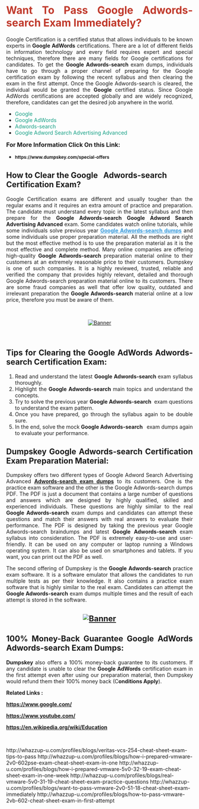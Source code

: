 <h1 style="text-align: justify;"><span style="color:#c0392b;"><strong>Want To Pass Google Adwords-search Exam Immediately?</strong></span></h1>

<p style="text-align: justify;">Google Certification is a certified status that allows individuals to be known experts in<strong> Google AdWords</strong> certifications. There are a lot of different fields in information technology and every field requires expert and special techniques, therefore there are many fields for Google certifications for candidates. To get the <strong>Google Adwords-search </strong>exam dumps, individuals have to go through a proper channel of preparing for the Google certification exam by following the recent syllabus and then clearing the exam in the first attempt. Once the Google Adwords-search is cleared, the individual would be granted the <strong>Google</strong> certified status. Since Google AdWords certifications are accepted globally and are widely recognized, therefore, candidates can get the desired job anywhere in the world.</p>

<ul>
	<li style="text-align: justify;"><span style="color:#16a085;">Google</span></li>
	<li style="text-align: justify;"><span style="color:#16a085;">Google AdWords  </span></li>
	<li style="text-align: justify;"><span style="color:#16a085;">Adwords-search</span></li>
	<li style="text-align: justify;"><span style="color:#16a085;">Google Adword Search Advertising Advanced</span></li>
</ul>

<p style="text-align: justify;"><span style="font-size:16px;"><strong>For More Information Click On this Link:</strong></span></p>

<ul>
	<li style="text-align: justify;"><span style="font-size:12px;"><strong>https://www.dumpskey.com/special-offers</strong></span></li>
</ul>

<h2><strong>How to Clear the Google   Adwords-search Certification Exam?</strong></h2>

<p style="text-align: justify;">Google Certification exams are different and usually tougher than the regular exams and it requires an extra amount of practice and preparation. The candidate must understand every topic in the latest syllabus and then prepare for the <strong>Google Adwords-search Google Adword Search Advertising Advanced</strong> exam. Some candidates watch online tutorials, while some individuals solve previous year <a href="https://www.dumpskey.com/google/adwords-search-braindumps"><span style="color:#3498db;"><u><strong>Google Adwords-search dumps</strong></u></span></a> and some individuals use proper preparation material. All the methods are right but the most effective method is to use the preparation material as it is the most effective and complete method. Many online companies are offering high-quality <strong>Google Adwords-search </strong>preparation material online to their customers at an extremely reasonable price to their customers. Dumpskey is one of such companies. It is a highly reviewed, trusted, reliable and verified the company that provides highly relevant, detailed and thorough Google Adwords-search preparation material online to its customers. There are some fraud companies as well that offer low quality, outdated and irrelevant preparation the <strong>Google Adwords-search </strong>material online at a low price, therefore you must be aware of them.</p>

<p style="text-align: justify;"> </p>

<p style="text-align: center;"><a href="https://www.dumpskey.com/google/adwords-search-braindumps"><img src="http://soperdoper.com/search_portal/uploads/general_banners/1562740316_Untitled_Linked_Comp_01.gif" alt="Banner"/></a></p>

<p style="text-align: center;"> </p>

<h2 style="text-align: justify;"><strong>Tips for Clearing the Google AdWords Adwords-search Certification Exam:</strong></h2>

<ol>
	<li style="text-align: justify;">Read and understand the latest <strong>Google Adwords-search </strong>exam syllabus thoroughly.</li>
	<li style="text-align: justify;">Highlight the<strong> Google Adwords-search </strong>main topics and understand the concepts.</li>
	<li style="text-align: justify;">Try to solve the previous year <strong>Google Adwords-search </strong> exam questions to understand the exam pattern.</li>
	<li style="text-align: justify;">Once you have prepared, go through the syllabus again to be double sure.</li>
	<li style="text-align: justify;">In the end, solve the mock <strong>Google Adwords-search  </strong> exam dumps again to evaluate your performance.</li>
</ol>

<h2 style="text-align: justify;"><strong>Dumpskey Google Adwords-search Certification Exam Preparation Material:</strong></h2>

<p style="text-align: justify;">Dumpskey offers two different types of Google Adword Search Advertising Advanced <strong><a href="https://www.dumpskey.com/google/adwords-search-braindumps">Adwords-search exam dumps</a></strong> to its customers. One is the practice exam software and the other is the Google Adwords-search dumps PDF. The PDF is just a document that contains a large number of questions and answers which are designed by highly qualified, skilled and experienced individuals. These questions are highly similar to the real <strong>Google Adwords-search</strong> exam dumps and candidates can attempt these questions and match their answers with real answers to evaluate their performance. The PDF is designed by taking the previous year Google Adwords-search braindumps and latest <strong>Google Adwords-search </strong>exam syllabus into consideration. The PDF is extremely easy-to-use and user-friendly. It can be used on any computer or laptop running a Windows operating system. It can also be used on smartphones and tablets. If you want, you can print out the PDF as well.</p>

<p style="text-align: justify;">The second offering of Dumpskey is the<strong> Google Adwords-search</strong> practice exam software. It is a software emulator that allows the candidates to run multiple tests as per their knowledge. It also contains a practice exam software that is highly similar to the real exam. Candidates can attempt the<strong> Google Adwords-search</strong> exam dumps multiple times and the result of each attempt is stored in the software.</p>

<h2 style="text-align: center;"><a href="https://www.dumpskey.com/google/adwords-search-braindumps"><img src="http://soperdoper.com/search_portal/uploads/general_banners/1562743625_8ppZk49y_HM0oke96j0cic4OdOo.jpg" alt="Banner"/></a></h2>

<h2 style="text-align: justify;"><strong>100% Money-Back Guarantee Google AdWords Adwords-search Exam Dumps:</strong></h2>

<p style="text-align: justify;"><strong>Dumpskey </strong>also offers a 100% money-back guarantee to its customers. If any candidate is unable to clear the <strong>Google AdWords </strong>certification exam in the first attempt even after using our preparation material, then Dumpskey would refund them their 100% money back (C<strong>onditions Apply</strong>).</p>

<p style="text-align: justify;"><strong>Related Links :</strong></p>

<p><a href="https://www.google.com/" rel="noopener noreferrer" target="_blank"><strong>https://www.google.com/</strong></a></p>

<p><a href="https://www.youtube.com/" rel="noopener noreferrer" target="_blank"><strong>https://www.youtube.com/</strong></a></p>

<p><a href="https://en.wikipedia.org/wiki/Education" rel="noopener noreferrer" target="_blank"><strong>https://en.wikipedia.org/wiki/Education</strong></a></p>

<p> </p>
http://whazzup-u.com/profiles/blogs/veritas-vcs-254-cheat-sheet-exam-tips-to-pass
http://whazzup-u.com/profiles/blogs/how-i-prepared-vmware-2v0-602pse-exam-cheat-sheet-exam-in-one
http://whazzup-u.com/profiles/blogs/how-i-prepared-vmware-5v0-32-19-exam-cheat-sheet-exam-in-one-week
http://whazzup-u.com/profiles/blogs/real-vmware-5v0-31-19-cheat-sheet-exam-practice-questions
http://whazzup-u.com/profiles/blogs/want-to-pass-vmware-2v0-51-18-cheat-sheet-exam-immediately
http://whazzup-u.com/profiles/blogs/how-to-pass-vmware-2vb-602-cheat-sheet-exam-in-first-attempt
